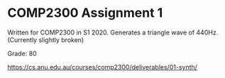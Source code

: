 # COMP2300 Assignment 1

Written for COMP2300 in S1 2020. Generates a triangle wave of 440Hz. 
(Currently slightly broken)

Grade: 80

<https://cs.anu.edu.au/courses/comp2300/deliverables/01-synth/>
